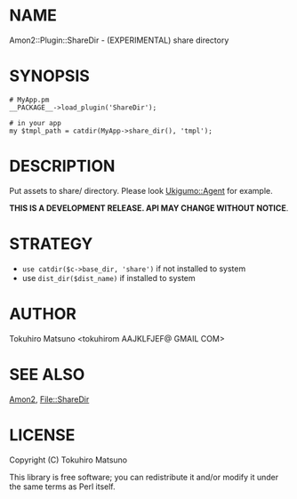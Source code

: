 # NAME

Amon2::Plugin::ShareDir - (EXPERIMENTAL) share directory

# SYNOPSIS

    # MyApp.pm
    __PACKAGE__->load_plugin('ShareDir');

    # in your app
    my $tmpl_path = catdir(MyApp->share_dir(), 'tmpl');

# DESCRIPTION

Put assets to share/ directory. Please look [Ukigumo::Agent](https://metacpan.org/pod/Ukigumo::Agent) for example.

**THIS IS A DEVELOPMENT RELEASE. API MAY CHANGE WITHOUT NOTICE**.

# STRATEGY

- `use catdir($c->base_dir, 'share')` if not installed to system
- use `dist_dir($dist_name)` if installed to system

# AUTHOR

Tokuhiro Matsuno <tokuhirom AAJKLFJEF@ GMAIL COM>

# SEE ALSO

[Amon2](https://metacpan.org/pod/Amon2), [File::ShareDir](https://metacpan.org/pod/File::ShareDir)

# LICENSE

Copyright (C) Tokuhiro Matsuno

This library is free software; you can redistribute it and/or modify
it under the same terms as Perl itself.
